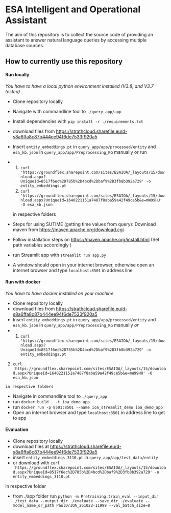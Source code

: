 # ESA Intelligent and Operational Assistant

The aim of this repository is to collect the source code of providing an assistant 
to answer natural language queries by accessing multiple database sources. 

## How to currently use this repository

#### Run locally 
*You have to have a local python environment installed (V3.8, and V3.7 tested)*

- Clone repository locally 
- Navigate with commandline tool to `./query_app/app`
- Install dependencies with `pip install -r ./requirements.txt`
- download files from https://strathcloud.sharefile.eu/d-s8a6ffa8c87b444ee94f6de7533f920a5
- Insert `entity_embeddings.pt` in `query_app/app/processed/entity` and `esa_kb.json` in `query_app/app/Preprocessing_KG` manually or run
-  1. `curl 'https://groundflex.sharepoint.com/sites/ESAIOA/_layouts/15/download.aspx?UniqueId=8517f6ec%2D785b%2D4bcd%2Dbaf9%2D3fb8b392a729' -o entity_embeddings.pt`
   2. `curl 'https://groundflex.sharepoint.com/sites/ESAIOA/_layouts/15/download.aspx?UniqueId=1640221151a7487f8aba59a42f49ce5b&e=mW99HU' -O esa_kb.json`
  
    in respective folders  
- Steps for using SUTIME (getting time values from query): Download maven from https://maven.apache.org/download.cgi
- Follow installation steps on https://maven.apache.org/install.html (Set path variables accordingly )
- run Streamlit app with `streamlit run app.py`
- A window should open in your internet browser, otherwise open an internet browser and type `localhost:8501` in address line

#### Run with docker 
*You have to have docker installed on your machine*

- Clone repository locally
- download files from https://strathcloud.sharefile.eu/d-s8a6ffa8c87b444ee94f6de7533f920a5
- Insert `entity_embeddings.pt` in `query_app/app/processed/entity` and `esa_kb.json` in `query_app/app/Preprocessing_KG` manually *or*
-   1. `curl 'https://groundflex.sharepoint.com/sites/ESAIOA/_layouts/15/download.aspx?UniqueId=8517f6ec%2D785b%2D4bcd%2Dbaf9%2D3fb8b392a729' -o entity_embeddings.pt`
   2. `curl 'https://groundflex.sharepoint.com/sites/ESAIOA/_layouts/15/download.aspx?UniqueId=1640221151a7487f8aba59a42f49ce5b&e=mW99HU' -O esa_kb.json`
  
    in respective folders 

- Navigate in commandline tool to `./query_app`
- run `docker build . -t ioa_demo_app`
- run `docker run -p 8501:8501 --name ioa_streamlit_demo ioa_demo_app`
- Open an internet browser and type `localhost:8501` in address line to get to app

#### Evaluation

- Clone repository locally
- download files at https://strathcloud.sharefile.eu/d-s8a6ffa8c87b444ee94f6de7533f920a5
- insert `entity_embeddings_3110.pt` in `query_app/app/test_data/entity`
-  or download with `curl 'https://groundflex.sharepoint.com/sites/ESAIOA/_layouts/15/download.aspx?UniqueId=8517f6ec%2D785b%2D4bcd%2Dbaf9%2D3fb8b392a729' -o entity_embeddings_3110.pt`

  in respective folder
- from ./app folder run `python -m Pretraining.train_eval --input_dir ./test_data --output_dir ./evaluate --save_dir ./evaluate --model_name_or_path PaulD/IOA_261022-11999 --val_batch_size=8`


